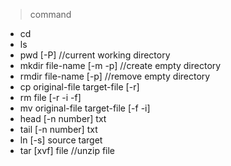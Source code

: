 > command
- cd
- ls
- pwd [-P] //current working directory
- mkdir file-name [-m -p] //create empty directory
- rmdir file-name [-p] //remove empty directory
- cp original-file target-file [-r]
- rm file [-r -i -f]
- mv original-file target-file [-f -i]
- head [-n number] txt
- tail [-n number] txt
- ln [-s] source target
- tar [xvf] file //unzip file